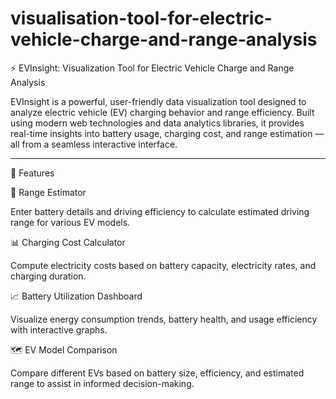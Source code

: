 # visualisation-tool-for-electric-vehicle-charge-and-range-analysis
⚡ EVInsight: Visualization Tool for Electric Vehicle Charge and Range Analysis

EVInsight is a powerful, user-friendly data visualization tool designed to analyze electric vehicle (EV) charging behavior and range efficiency. Built using modern web technologies and data analytics libraries, it provides real-time insights into battery usage, charging cost, and range estimation — all from a seamless interactive interface.


---

🚀 Features

💬 Range Estimator

Enter battery details and driving efficiency to calculate estimated driving range for various EV models.

📊 Charging Cost Calculator

Compute electricity costs based on battery capacity, electricity rates, and charging duration.

📈 Battery Utilization Dashboard

Visualize energy consumption trends, battery health, and usage efficiency with interactive graphs.

🗺 EV Model Comparison

Compare different EVs based on battery size, efficiency, and estimated range to assist in informed decision-making.
